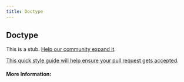 ```yaml
---
title: Doctype
---
```


## Doctype

This is a stub. [Help our community expand it](https://github.com/freecodecamp/guides/tree/master/src/pages/articles/html/elements/doctype/index.md).

[This quick style guide will help ensure your pull request gets accepted](https://github.com/freeCodeCamp/guides/blob/master/README.md).

<!-- The article goes here, in GitHub-flavored Markdown. Feel free to add YouTube videos, images, and CodePen/JSBin embeds  -->

#### More Information:
<!-- Please add any articles you think might be helpful to read before writing the article -->


